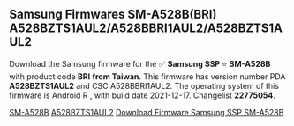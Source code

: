 <h2>Samsung Firmwares SM-A528B(BRI) A528BZTS1AUL2/A528BBRI1AUL2/A528BZTS1AUL2</h2>
Download the Samsung firmware for the ✅ <strong>Samsung SSP </strong> ⭐ <strong>SM-A528B</strong> with product code <strong>BRI</strong> <strong> from Taiwan</strong>. This firmware has version number PDA <strong>A528BZTS1AUL2</strong> and CSC A528BBRI1AUL2. The operating system of this firmware is Android R , with build date 2021-12-17. Changelist <strong>22775054</strong>.


[SM-A528B](https://samfirm.shop/samsung/model/SM-A528B)
[A528BZTS1AUL2](https://samfirm.shop/samsung/pda/A528BZTS1AUL2)
[Download Firmware Samsung SSP SM-A528B](https://samfirm.shop/samsung/firmware/483113)
